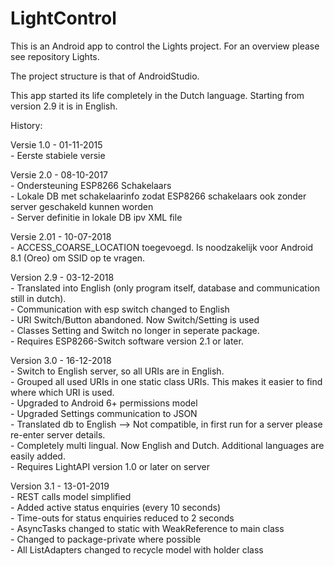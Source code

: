# LightControl

This is an Android app to control the Lights project. For an overview please see repository Lights.

The project structure is that of AndroidStudio.

This app started its life completely in the Dutch language. Starting from version 2.9 it is in English.

History:

Versie 1.0 - 01-11-2015<br />
    -   Eerste stabiele versie<br />

Versie 2.0 - 08-10-2017<br />
    -   Ondersteuning ESP8266 Schakelaars<br />
    -   Lokale DB met schakelaarinfo zodat ESP8266 schakelaars ook zonder server geschakeld kunnen worden<br />
    -   Server definitie in lokale DB ipv XML file<br />

Versie 2.01 - 10-07-2018<br />
    -   ACCESS_COARSE_LOCATION toegevoegd. Is noodzakelijk voor Android 8.1 (Oreo) om SSID op te vragen.<br />

Version 2.9 - 03-12-2018<br />
    -   Translated into English (only program itself, database and communication still in dutch).<br />
    -   Communication with esp switch changed to English<br />
    -   URI Switch/Button abandoned. Now Switch/Setting is used<br />
    -   Classes Setting and Switch no longer in seperate package.<br />
    -   Requires ESP8266-Switch software version 2.1 or later.<br />

Version 3.0 - 16-12-2018<br />
    -   Switch to English server, so all URIs are in English.<br />
    -   Grouped all used URIs in one static class URIs. This makes it easier to find where which URI is used.<br />
    -   Upgraded to Android 6+ permissions model<br />
    -   Upgraded Settings communication to JSON<br />
    -   Translated db to English --> Not compatible, in first run for a server please re-enter server details.<br />
    -   Completely multi lingual. Now English and Dutch. Additional languages are easily added.<br />
    -   Requires LightAPI version 1.0 or later on server<br />

Version 3.1 - 13-01-2019<br />
    -   REST calls model simplified<br />
    -   Added active status enquiries (every 10 seconds)<br />
    -   Time-outs for status enquiries reduced to 2 seconds<br />
    -   AsyncTasks changed to static with WeakReference to main class<br />
    -   Changed to package-private where possible<br />
    -   All ListAdapters changed to recycle model with holder class<br />
